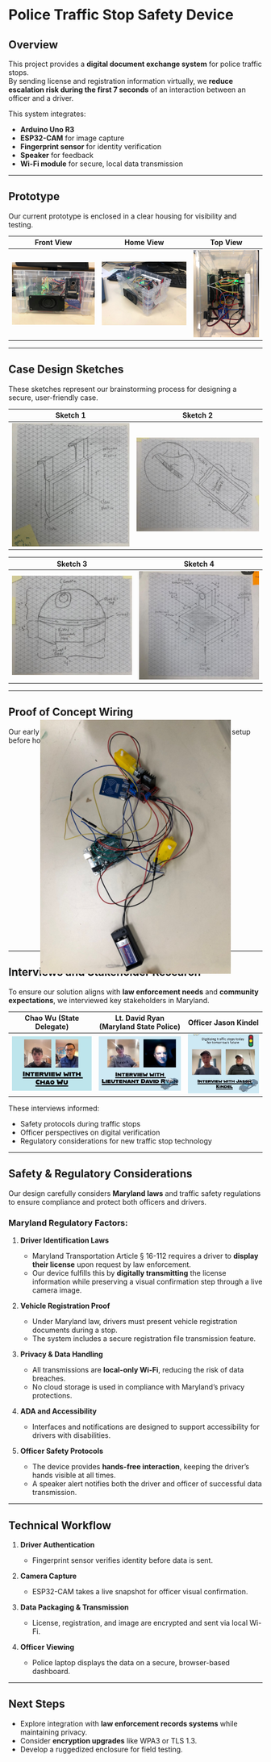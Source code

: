 # Police Traffic Stop Safety Device

## Overview
This project provides a **digital document exchange system** for police traffic stops.  
By sending license and registration information virtually, we **reduce escalation risk during the first 7 seconds** of an interaction between an officer and a driver.  

This system integrates:
- **Arduino Uno R3**
- **ESP32-CAM** for image capture
- **Fingerprint sensor** for identity verification
- **Speaker** for feedback
- **Wi-Fi module** for secure, local data transmission

---

## Prototype

Our current prototype is enclosed in a clear housing for visibility and testing.

| Front View | Home View | Top View |
|------------|-----------|----------|
| ![Prototype Front](images/prototype_front_view.jpg) | ![Prototype Home](images/prototype_home_view.jpg) | ![Prototype Top](images/prototype_top_view.jpg) |

---

## Case Design Sketches

These sketches represent our brainstorming process for designing a secure, user-friendly case.

| Sketch 1 | Sketch 2 |
|----------|----------|
| ![Sketch 1](images/sketch_1.jpg) | ![Sketch 2](images/sketch_2.jpg) |

| Sketch 3 | Sketch 4 |
|----------|----------|
| ![Sketch 3](images/sketch_3.jpg) | ![Sketch 4](images/sketch_4.jpg) |

---

## Proof of Concept Wiring

Our early proof-of-concept wiring demonstrates the raw hardware setup before housing integration:

<p align="center">
  <img src="images/wired_proof_of_concept.jpg" alt="Wired Proof of Concept" width="600" style="transform: rotate(270deg);">
</p>

---

## Interviews and Stakeholder Research

To ensure our solution aligns with **law enforcement needs** and **community expectations**, we interviewed key stakeholders in Maryland.

| Chao Wu (State Delegate) | Lt. David Ryan (Maryland State Police) | Officer Jason Kindel |
|--------------------------|----------------------------------------|----------------------|
| ![Chao Wu Interview](images/chao_wu_interview.jpg) | ![David Ryan Interview](images/david_ryan_interview.jpg) | ![Jason Kindel Interview](images/jason_kindel_interview.jpg) |

These interviews informed:
- Safety protocols during traffic stops
- Officer perspectives on digital verification
- Regulatory considerations for new traffic stop technology

---

## Safety & Regulatory Considerations

Our design carefully considers **Maryland laws** and traffic safety regulations to ensure compliance and protect both officers and drivers.

### Maryland Regulatory Factors:
1. **Driver Identification Laws**  
   - Maryland Transportation Article § 16-112 requires a driver to **display their license** upon request by law enforcement.  
   - Our device fulfills this by **digitally transmitting** the license information while preserving a visual confirmation step through a live camera image.

2. **Vehicle Registration Proof**  
   - Under Maryland law, drivers must present vehicle registration documents during a stop.  
   - The system includes a secure registration file transmission feature.

3. **Privacy & Data Handling**  
   - All transmissions are **local-only Wi-Fi**, reducing the risk of data breaches.  
   - No cloud storage is used in compliance with Maryland’s privacy protections.

4. **ADA and Accessibility**  
   - Interfaces and notifications are designed to support accessibility for drivers with disabilities.

5. **Officer Safety Protocols**  
   - The device provides **hands-free interaction**, keeping the driver’s hands visible at all times.
   - A speaker alert notifies both the driver and officer of successful data transmission.

---

## Technical Workflow

1. **Driver Authentication**  
   - Fingerprint sensor verifies identity before data is sent.

2. **Camera Capture**  
   - ESP32-CAM takes a live snapshot for officer visual confirmation.

3. **Data Packaging & Transmission**  
   - License, registration, and image are encrypted and sent via local Wi-Fi.

4. **Officer Viewing**  
   - Police laptop displays the data on a secure, browser-based dashboard.

---

## Next Steps
- Explore integration with **law enforcement records systems** while maintaining privacy.
- Consider **encryption upgrades** like WPA3 or TLS 1.3.
- Develop a ruggedized enclosure for field testing.
